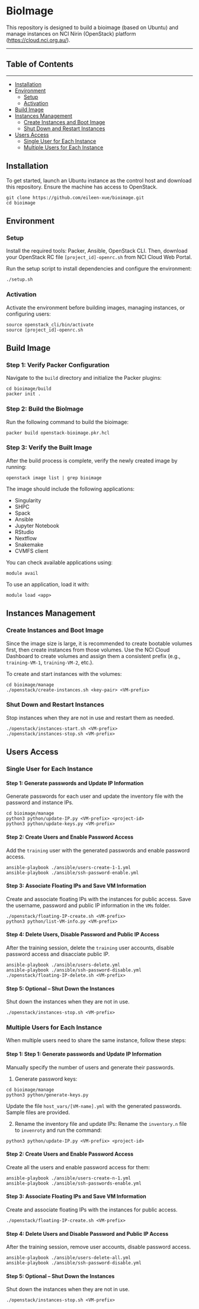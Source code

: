 # BioImage
This repository is designed to build a bioimage (based on Ubuntu) and manage instances on NCI Nirin (OpenStack) platform (https://cloud.nci.org.au/).

----------------------------
## Table of Contents
----------------------------
* [Installation](#installation)
* [Environment](#environment)
    * [Setup](#setup)
    * [Activation](#activation)
* [Build Image](#build-image)
* [Instances Management](#instances-management)
    * [Create Instances and Boot Image](#create-instances-and-boot-image)
    * [Shut Down and Restart Instances](#shut-down-and-restart-the-instances)
* [Users Access](#users-access)
    * [Single User for Each Instance](#single-user-for-each-instance)
    * [Multiple Users for Each Instance](#multiple-users-for-each-instance)

## Installation

To get started, launch an Ubuntu instance as the control host and download this repository. Ensure the machine has access to OpenStack.
```
git clone https://github.com/eileen-xue/bioimage.git
cd bioimage
```

## Environment

### Setup
Install the required tools: Packer, Ansible, OpenStack CLI. Then, download your OpenStack RC file `[project_id]-openrc.sh` from NCI Cloud Web Portal.

Run the setup script to install dependencies and configure the environment:
```
./setup.sh
```

### Activation
Activate the environment before building images, managing instances, or configuring users:
```
source openstack_cli/bin/activate
source [project_id]-openrc.sh
```

## Build Image

### Step 1: Verify Packer Configuration
Navigate to the `build` directory and initialize the Packer plugins:
```
cd bioimage/build
packer init .
```

### Step 2: Build the BioImage
Run the following command to build the bioimage:
```
packer build openstack-bioimage.pkr.hcl
```

### Step 3: Verify the Built Image
After the build process is complete, verify the newly created image by running:
```
openstack image list | grep bioimage
```
The image should include the following applications:
- Singularity
- SHPC
- Spack
- Ansible
- Jupyter Notebook
- RStudio
- Nextflow
- Snakemake
- CVMFS client

You can check available applications using:
```
module avail
```

To use an application, load it with:
```
module load <app>
```

## Instances Management

### Create Instances and Boot Image
Since the image size is large, it is recommended to create bootable volumes first, then create instances from those volumes. Use the NCI Cloud Dashboard to create volumes and assign them a consistent prefix (e.g., `training-VM-1`, `training-VM-2`, etc.).

To create and start instances with the volumes:
```
cd bioimage/manage
./openstack/create-instances.sh <key-pair> <VM-prefix>
```

### Shut Down and Restart Instances
Stop instances when they are not in use and restart them as needed.
```
./openstack/instances-start.sh <VM-prefix>
./openstack/instances-stop.sh <VM-prefix>
```

## Users Access 

### Single User for Each Instance

#### Step 1: Generate passwords and Update IP Information
Generate passwords for each user and update the inventory file with the password and instance IPs.
```
cd bioimage/manage
python3 python/update-IP.py <VM-prefix> <project-id>
python3 python/update-keys.py <VM-prefix>
```

#### Step 2: Create Users and Enable Password Access
Add the `training` user with the generated passwords and enable password access.
```
ansible-playbook ./ansible/users-create-1-1.yml
ansible-playbook ./ansible/ssh-password-enable.yml
```

#### Step 3: Associate Floating IPs and Save VM Information
Create and associate floating IPs with the instances for public access. Save the username, password and public IP information in the `VMs` folder.
```
./openstack/floating-IP-create.sh <VM-prefix>
python3 python/list-VM-info.py <VM-prefix>
```

#### Step 4: Delete Users, Disable Password and Public IP Access
After the training session, delete the `training` user accounts, disable password access and disacciate public IP.
```
ansible-playbook ./ansible/users-delete.yml
ansible-playbook ./ansible/ssh-password-disable.yml
./openstack/floating-IP-delete.sh <VM-prefix>
```

#### Step 5: Optional – Shut Down the Instances
Shut down the instances when they are not in use. 
```
./openstack/instances-stop.sh <VM-prefix>
```

### Multiple Users for Each Instance
When multiple users need to share the same instance, follow these steps:

#### Step 1: Step 1: Generate passwords and Update IP Information
Manually specify the number of users and generate their passwords.

1. Generate password keys:
```
cd bioimage/manage
python3 python/generate-keys.py
```

Update the file `host_vars/[VM-name].yml` with the generated passwords. Sample files are provided.

2. Rename the inventory file and update IPs:
Rename the `inventory.n` file to `invenroty` and run the command:
```
python3 python/update-IP.py <VM-prefix> <project-id>
```

#### Step 2: Create Users and Enable Password Access
Create all the users and enable password access for them:
```
ansible-playbook ./ansible/users-create-n-1.yml
ansible-playbook ./ansible/ssh-passwords-enable.yml
```

#### Step 3: Associate Floating IPs and Save VM Information
Create and associate floating IPs with the instances for public access. 
```
./openstack/floating-IP-create.sh <VM-prefix>
```

#### Step 4: Delete Users and Disable Password and Public IP Access
After the training session, remove user accounts, disable password access.
```
ansible-playbook ./ansible/users-delete-all.yml
ansible-playbook ./ansible/ssh-password-disable.yml
```

#### Step 5: Optional – Shut Down the Instances
Shut down the instances when they are not in use. 
```
./openstack/instances-stop.sh <VM-prefix>
```